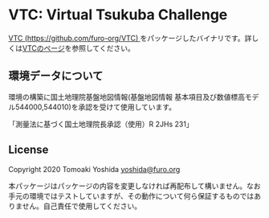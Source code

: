 # VTC: Virtual Tsukuba Challenge

[VTC (https://github.com/furo-org/VTC) ](https://github.com/furo-org/VTC) をパッケージしたバイナリです。詳しくは[VTCのページ](https://github.com/furo-org/VTC)を参照してください。

## 環境データについて
環境の構築に国土地理院基盤地図情報(基盤地図情報 基本項目及び数値標高モデル544000,544010)を承認を受けて使用しています。

「測量法に基づく国土地理院長承認（使用）R 2JHs 231」

## License

Copyright 2020 Tomoaki Yoshida <yoshida@furo.org>

本パッケージはパッケージの内容を変更しなければ再配布して構いません。なお手元の環境ではテストしていますが、その動作について何ら保証するものではありません。自己責任で使用してください。
